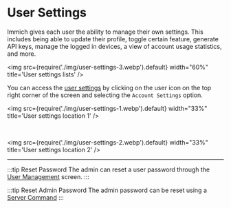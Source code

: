 # User Settings

Immich gives each user the ability to manage their own settings. This includes being able to update their profile, toggle certain feature, generate API keys, manage the logged in devices, a view of account usage statistics, and more.

<img src={require('./img/user-settings-3.webp').default} width="60%" title='User settings lists' />

You can access the [user settings](https://my.immich.app/user-settings) by clicking on the user icon on the top right corner of the screen and selecting the `Account Settings` option.

<img src={require('./img/user-settings-1.webp').default} width="33%" title='User settings location 1' />

<br/>

<img src={require('./img/user-settings-2.webp').default} width="33%" title='User settings location 2' />

---

:::tip Reset Password
The admin can reset a user password through the [User Management](/docs/administration/user-management.mdx) screen.
:::

:::tip Reset Admin Password
The admin password can be reset using a [Server Command](/docs/administration/server-commands.md)
:::
